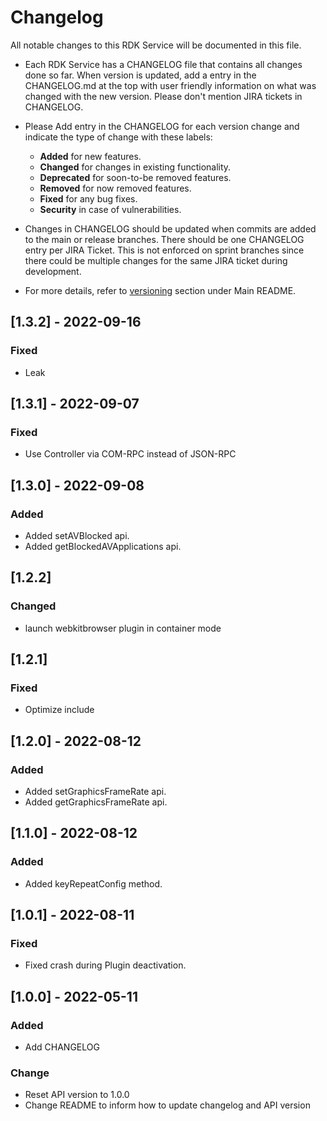 # Changelog

All notable changes to this RDK Service will be documented in this file.

* Each RDK Service has a CHANGELOG file that contains all changes done so far. When version is updated, add a entry in the CHANGELOG.md at the top with user friendly information on what was changed with the new version. Please don't mention JIRA tickets in CHANGELOG. 

* Please Add entry in the CHANGELOG for each version change and indicate the type of change with these labels:
    * **Added** for new features.
    * **Changed** for changes in existing functionality.
    * **Deprecated** for soon-to-be removed features.
    * **Removed** for now removed features.
    * **Fixed** for any bug fixes.
    * **Security** in case of vulnerabilities.

* Changes in CHANGELOG should be updated when commits are added to the main or release branches. There should be one CHANGELOG entry per JIRA Ticket. This is not enforced on sprint branches since there could be multiple changes for the same JIRA ticket during development. 

* For more details, refer to [versioning](https://github.com/rdkcentral/rdkservices#versioning) section under Main README.

## [1.3.2] - 2022-09-16
### Fixed
- Leak

## [1.3.1] - 2022-09-07
### Fixed
- Use Controller via COM-RPC instead of JSON-RPC

## [1.3.0] - 2022-09-08
### Added
- Added setAVBlocked api.
- Added getBlockedAVApplications api.

## [1.2.2]
### Changed
- launch webkitbrowser plugin in container mode

## [1.2.1]
### Fixed
- Optimize include

## [1.2.0] - 2022-08-12
### Added
- Added setGraphicsFrameRate api.
- Added getGraphicsFrameRate api.

## [1.1.0] - 2022-08-12
### Added
- Added keyRepeatConfig method.

## [1.0.1] - 2022-08-11
### Fixed
- Fixed crash during Plugin deactivation.

## [1.0.0] - 2022-05-11
### Added
- Add CHANGELOG

### Change
- Reset API version to 1.0.0
- Change README to inform how to update changelog and API version
